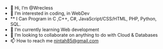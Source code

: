 - 👋 Hi, I’m @Wrecless
- 👀 I’m interested in coding, in WebDev
- ** I Can Program in C ,C++, C#, JavaScript/CSS/HTML, PHP, Python, SQL.
- 🌱 I’m currently learning Web development
- 💞️ I’m looking to collaborate on anything to do with Cloud & Databases
- 📫 How to reach me nintah85@gmail.com

<!---
Wrecless/Wrecless is a ✨ special ✨ repository because its `README.md` (this file) appears on your GitHub profile.
You can click the Preview link to take a look at your changes.
--->
